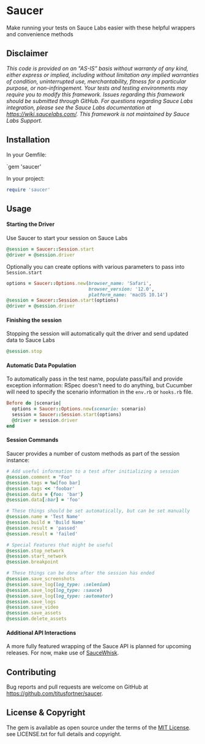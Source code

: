 # Saucer

Make running your tests on Sauce Labs easier with these helpful wrappers and convenience methods

## Disclaimer
*This code is provided on an "AS-IS” basis without warranty of any kind, either express or implied, including without limitation any implied warranties of condition, uninterrupted use, merchantability, fitness for a particular purpose, or non-infringement. Your tests and testing environments may require you to modify this framework. Issues regarding this framework should be submitted through GitHub. For questions regarding Sauce Labs integration, please see the Sauce Labs documentation at https://wiki.saucelabs.com/. This framework is not maintained by Sauce Labs Support.*

## Installation

In your Gemfile: 

`gem 'saucer'

In your project:

```ruby
require 'saucer'
```

## Usage

#### Starting the Driver
Use Saucer to start your session on Sauce Labs
```ruby
@session = Saucer::Session.start
@driver = @session.driver
```
Optionally you can create options with various parameters to pass into `Session.start`
```ruby
options = Saucer::Options.new(browser_name: 'Safari', 
                              browser_version: '12.0',
                              platform_name: 'macOS 10.14')
@session = Saucer::Session.start(options)
@driver = @session.driver
```

#### Finishing the session
Stopping the session will automatically quit the driver and send updated data to Sauce Labs
```ruby
@session.stop
```

#### Automatic Data Population
To automatically pass in the test name, populate pass/fail and provide exception information:
RSpec doesn't need to do anything, but Cucumber will need to specify the scenario information
in the `env.rb` or `hooks.rb` file.
```ruby
Before do |scenario|
  options = Saucer::Options.new(scenario: scenario)
  session = Saucer::Session.start(options)
  @driver = session.driver
end
```

#### Session Commands
Saucer provides a number of custom methods as part of the session instance:
```ruby
# Add useful information to a test after initializing a session
@session.comment = "Foo"
@session.tags = %w[foo bar]
@session.tags << 'foobar'
@session.data = {foo: 'bar'}
@session.data[:bar] = 'foo'

# These things should be set automatically, but can be set manually
@session.name = 'Test Name'
@session.build = 'Build Name'
@session.result = 'passed'
@session.result = 'failed'

# Special Features that might be useful
@session.stop_network
@session.start_network
@session.breakpoint

# These things can be done after the session has ended
@session.save_screenshots
@session.save_log(log_type: :selenium) 
@session.save_log(log_type: :sauce) 
@session.save_log(log_type: :automator) 
@session.save_logs
@session.save_video
@session.save_assets
@session.delete_assets
```

#### Additional API Interactions
A more fully featured wrapping of the Sauce API is planned for upcoming releases.
For now, make use of [SauceWhisk](https://github.com/saucelabs/sauce_whisk).

## Contributing

Bug reports and pull requests are welcome on GitHub at https://github.com/titusfortner/saucer.

## License & Copyright

The gem is available as open source under the terms of the [MIT License](http://opensource.org/licenses/MIT).
see LICENSE.txt for full details and copyright.
